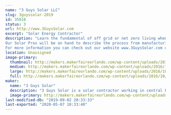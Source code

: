 ```yaml
---
name: "3 Guys Solar LLC"
slug: 3guyssolar-2019
id: 35018
status: 3
url: http://www.3GuysSolar.com
excerpt: "Solar Energy Contractor"
description: "Learn the fundamental of off grid or net zero living when you visit the show trailer created by 3 Guys Solar. We created a visual display to show that solar energy can be utilized to power everything from charging our cell phones, running cooling fans to power an entire home or factory. Located in the booth will be sample Photovoltaic and Solar Thermal collectors so you can get up close to see how they work and were constructed. We will demonstrate a small solar generator that is portable and can be used for camping or disaster relief. We run several videos on a large television that we shot using a Typhoon Drone with 4K camera to show how emerging technologies have improved the solar installation process.
Our Solar Pros will be on hand to describe the process from manufacturing, installation, system sizing plus the process to collect the power company approval and receive Federal Tax credits. 
For more information you can check out our website www.3GuysSolar.com or on Like us on Facebook at www.Facebook.com/3GuysSolar."
location: Unassigned
image-primary:
  thumbnail: http://makers.makerfaireorlando.com/wp-content/uploads/2016/10/12592355_10208682235519253_3163796130808221980_n-150x150.jpg
  medium: http://makers.makerfaireorlando.com/wp-content/uploads/2016/10/12592355_10208682235519253_3163796130808221980_n-300x169.jpg
  large: http://makers.makerfaireorlando.com/wp-content/uploads/2016/10/12592355_10208682235519253_3163796130808221980_n.jpg
  full: http://makers.makerfaireorlando.com/wp-content/uploads/2016/10/12592355_10208682235519253_3163796130808221980_n.jpg
maker:
  name: "3 Guys Solar"
  description: "3 Guys Solar is a solar contractor working in central Florida for more than 5 years installing Solar PV Systems."
  image-primary: http://makers.makerfaireorlando.com/wp-content/uploads/2016/08/3-GS-logo.jpg
last-modified-db: "2019-09-02 20:33:33"
last-exported: "2020-05-07 10:33:40"
---
```

